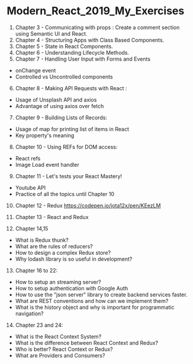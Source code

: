 # Modern_React_2019_My_Exercises

1. Chapter 3 - Communicating with props : Create a comment section using Semantic UI and React.
2. Chapter 4 - Structuring Apps with Class Based Components.
3. Chapter 5 - State in React Components.
4. Chapter 6 - Understanding Lifecycle Methods.
5. Chapter 7 - Handling User Input with Forms and Events
  * onChange event
  * Controlled vs Uncontrolled components

6. Chapter 8 - Making API Requests with React :
  * Usage of Unsplash API and axios  
  * Advantage of using axios over fetch

7. Chapter 9 - Building Lists of Records:
  * Usage of map for printing list of items in React  
  * Key property's meaning

8. Chapter 10 - Using REFs for DOM access:
  * React refs   
  * Image Load event handler

9. Chapter 11 - Let's tests your React Mastery!
  * Youtube API
  * Practice of all the topics until Chapter 10

10. Chapter 12 - Redux
  https://codepen.io/jota12x/pen/KEezLM

11. Chapter 13 - React and Redux
12. Chapter 14,15
  * What is Redux thunk?
  * What are the rules of reducers?
  * How to design a complex Redux store?
  * Why lodash library is so useful in development?

13. Chapter 16 to 22:
  * How to setup an streaming server?
  * How to setup authentication with Google Auth
  * How to use the "json server" library to create backend services faster.
  * What are REST conventions and how can we implement them?
  * What is the history object and why is important for programmatic navigation?

14. Chapter 23 and 24:
  * What is the React Context System?
  * What is the difference between React Context and Redux?
  * Who is better? React Context or Redux?
  * What are Providers and Consumers?
  
